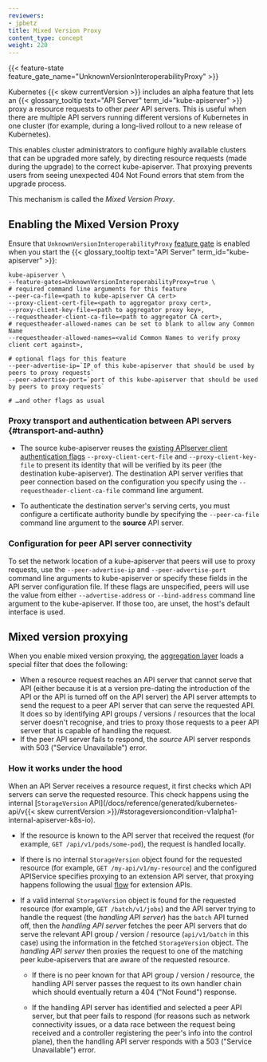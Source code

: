 ```yaml
---
reviewers:
- jpbetz
title: Mixed Version Proxy
content_type: concept
weight: 220
---
```


<!-- overview -->

{{< feature-state feature_gate_name="UnknownVersionInteroperabilityProxy" >}}

Kubernetes {{< skew currentVersion >}} includes an alpha feature that lets an
{{< glossary_tooltip text="API Server" term_id="kube-apiserver" >}}
proxy a resource requests to other _peer_ API servers. This is useful when there are multiple
API servers running different versions of Kubernetes in one cluster
(for example, during a long-lived rollout to a new release of Kubernetes).

This enables cluster administrators to configure highly available clusters that can be upgraded
more safely, by directing resource requests (made during the upgrade) to the correct kube-apiserver.
That proxying prevents users from seeing unexpected 404 Not Found errors that stem
from the upgrade process.

This mechanism is called the _Mixed Version Proxy_.

## Enabling the Mixed Version Proxy

Ensure that `UnknownVersionInteroperabilityProxy` [feature gate](/docs/reference/command-line-tools-reference/feature-gates/)
is enabled when you start the {{< glossary_tooltip text="API Server" term_id="kube-apiserver" >}}:

```shell
kube-apiserver \
--feature-gates=UnknownVersionInteroperabilityProxy=true \
# required command line arguments for this feature
--peer-ca-file=<path to kube-apiserver CA cert>
--proxy-client-cert-file=<path to aggregator proxy cert>,
--proxy-client-key-file=<path to aggregator proxy key>,
--requestheader-client-ca-file=<path to aggregator CA cert>,
# requestheader-allowed-names can be set to blank to allow any Common Name
--requestheader-allowed-names=<valid Common Names to verify proxy client cert against>,

# optional flags for this feature
--peer-advertise-ip=`IP of this kube-apiserver that should be used by peers to proxy requests`
--peer-advertise-port=`port of this kube-apiserver that should be used by peers to proxy requests`

# …and other flags as usual
```

### Proxy transport and authentication between API servers {#transport-and-authn}

* The source kube-apiserver reuses the
  [existing APIserver client authentication flags](/docs/tasks/extend-kubernetes/configure-aggregation-layer/#kubernetes-apiserver-client-authentication)
  `--proxy-client-cert-file` and `--proxy-client-key-file` to present its identity that
  will be verified by its peer (the destination kube-apiserver). The destination API server
  verifies that peer connection based on the configuration you specify using the
  `--requestheader-client-ca-file` command line argument.

* To authenticate the destination server's serving certs, you must configure a certificate
  authority bundle by specifying the `--peer-ca-file` command line argument to the **source** API server.

### Configuration for peer API server connectivity

To set the network location of a kube-apiserver that peers will use to proxy requests, use the
`--peer-advertise-ip` and `--peer-advertise-port` command line arguments to kube-apiserver or specify
these fields in the API server configuration file.
If these flags are unspecified, peers will use the value from either `--advertise-address` or
`--bind-address` command line argument to the kube-apiserver.
If those too, are unset, the host's default interface is used.

## Mixed version proxying

When you enable mixed version proxying, the [aggregation layer](/docs/concepts/extend-kubernetes/api-extension/apiserver-aggregation/)
loads a special filter that does the following:

* When a resource request reaches an API server that cannot serve that API
  (either because it is at a version pre-dating the introduction of the API or the API is turned off on the API server)
  the API server attempts to send the request to a peer API server that can serve the requested API.
  It does so by identifying API groups / versions / resources that the local server doesn't recognise,
  and tries to proxy those requests to a peer API server that is capable of handling the request.
* If the peer API server fails to respond, the _source_ API server responds with 503 ("Service Unavailable") error.

### How it works under the hood

When an API Server receives a resource request, it first checks which API servers can
serve the requested resource. This check happens using the internal
[`StorageVersion` API](/docs/reference/generated/kubernetes-api/v{{< skew currentVersion >}}/#storageversioncondition-v1alpha1-internal-apiserver-k8s-io).

* If the resource is known to the API server that received the request
  (for example, `GET /api/v1/pods/some-pod`), the request is handled locally.

* If there is no internal `StorageVersion` object found for the requested resource
  (for example, `GET /my-api/v1/my-resource`) and the configured APIService specifies proxying
  to an extension API server, that proxying happens following the usual
  [flow](/docs/tasks/extend-kubernetes/configure-aggregation-layer/) for extension APIs.

* If a valid internal `StorageVersion` object is found for the requested resource
  (for example, `GET /batch/v1/jobs`) and the API server trying to handle the request
  (the _handling API server_) has the `batch` API turned off, then the _handling API server_
  fetches the peer API servers that do serve the relevant API group / version / resource
  (`api/v1/batch` in this case) using the information in the fetched `StorageVersion` object.
  The _handling API server_ then proxies the request to one of the matching peer kube-apiservers
  that are aware of the requested resource.

  * If there is no peer known for that API group / version / resource, the handling API server
    passes the request to its own handler chain which should eventually return a 404 ("Not Found") response.

  * If the handling API server has identified and selected a peer API server, but that peer fails
    to respond (for reasons such as network connectivity issues, or a data race between the request
    being received and a controller registering the peer's info into the control plane), then the handling
    API server responds with a 503 ("Service Unavailable") error.
